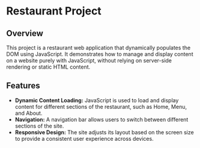# Restaurant Project

## Overview

This project is a restaurant web application that dynamically populates the DOM using JavaScript. It demonstrates how to manage and display content on a website purely with JavaScript, without relying on server-side rendering or static HTML content.

## Features

- **Dynamic Content Loading:** JavaScript is used to load and display content for different sections of the restaurant, such as Home, Menu, and About.
- **Navigation:** A navigation bar allows users to switch between different sections of the site.
- **Responsive Design:** The site adjusts its layout based on the screen size to provide a consistent user experience across devices.


